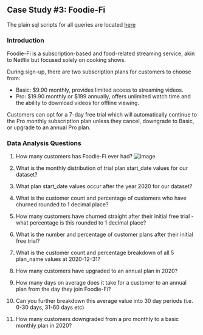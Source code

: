 
##  Case Study #3: Foodie-Fi

The plain sql scripts for all queries are located [here]()


### Introduction


Foodie-Fi is a subscription-based and food-related streaming service, akin to Netflix but focused solely on cooking shows. 

During sign-up, there are two subscription plans for customers to choose from:

- Basic: $9.90 monthly, provides limited access to streaming videos.
- Pro: $19.90 monthly or $199 annually, offers unlimited watch time and the ability to download videos for offline viewing.

Customers can opt for a 7-day free trial which will automatically continue to the Pro monthly subscription plan unless they cancel, downgrade to Basic, or upgrade to an annual Pro plan.

### Data Analysis Questions


1.	How many customers has Foodie-Fi ever had?
   ![image](https://github.com/GBlanch/SQL-weekly-challenges/assets/136500426/77650e9f-567e-454e-b6b4-db1b35c68708)



2.	What is the monthly distribution of trial plan start_date values for our dataset?


3.	What plan start_date values occur after the year 2020 for our dataset?


4.	What is the customer count and percentage of customers who have churned rounded to 1 decimal place?


5.	How many customers have churned straight after their initial free trial - what percentage is this rounded to 1 decimal place?


6.	What is the number and percentage of customer plans after their initial free trial?


7.	What is the customer count and percentage breakdown of all 5 plan_name values at 2020-12-31?


8.	How many customers have upgraded to an annual plan in 2020?


9.	How many days on average does it take for a customer to an annual plan from the day they join Foodie-Fi?

10.	Can you further breakdown this average value into 30 day periods (i.e. 0-30 days, 31-60 days etc)

11.	How many customers downgraded from a pro monthly to a basic monthly plan in 2020?


